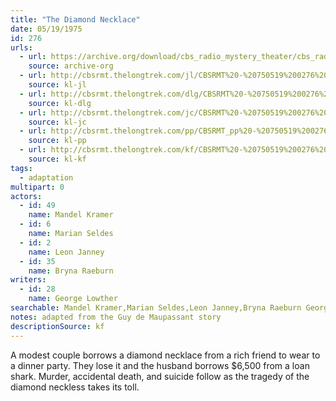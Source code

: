 ```yaml
---
title: "The Diamond Necklace"
date: 05/19/1975
id: 276
urls: 
  - url: https://archive.org/download/cbs_radio_mystery_theater/cbs_radio_mystery_theater-0251-0300.zip/cbs_radio_mystery_theater-0251-0300%2Fcbsrmt_0276_the_diamond_necklace.mp3
    source: archive-org
  - url: http://cbsrmt.thelongtrek.com/jl/CBSRMT%20-%20750519%200276%20The%20Diamond%20Necklace_jl.mp3
    source: kl-jl
  - url: http://cbsrmt.thelongtrek.com/dlg/CBSRMT%20-%20750519%200276%20The%20Diamond%20Necklace.mp3
    source: kl-dlg
  - url: http://cbsrmt.thelongtrek.com/jc/CBSRMT%20-%20750519%200276%20Diamond%20Necklace%20vbr%20fb2_jc.mp3
    source: kl-jc
  - url: http://cbsrmt.thelongtrek.com/pp/CBSRMT_pp%20-%20750519%200276%20The%20Diamond%20Necklace.mp3
    source: kl-pp
  - url: http://cbsrmt.thelongtrek.com/kf/CBSRMT%20-%20750519%200276%20The%20Diamond%20Necklace_kf.mp3
    source: kl-kf
tags: 
  - adaptation
multipart: 0
actors:  
  - id: 49
    name: Mandel Kramer  
  - id: 6
    name: Marian Seldes  
  - id: 2
    name: Leon Janney  
  - id: 35
    name: Bryna Raeburn
writers:  
  - id: 28
    name: George Lowther
searchable: Mandel Kramer,Marian Seldes,Leon Janney,Bryna Raeburn George Lowther
notes: adapted from the Guy de Maupassant story
descriptionSource: kf
---
```

A modest couple borrows a diamond necklace from a rich friend to wear to a dinner party. They lose it and the husband borrows $6,500 from a loan shark. Murder, accidental death, and suicide follow as the tragedy of the diamond neckless takes its toll.